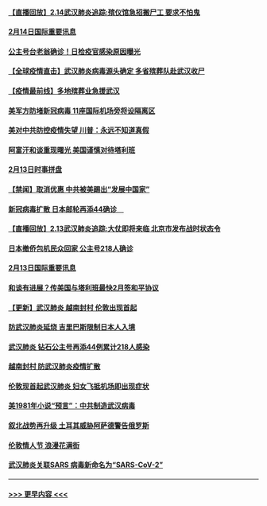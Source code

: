 #### [【直播回放】2.14武汉肺炎追踪:殡仪馆急招搬尸工 要求不怕鬼](../pages/prog202/a102777141.md?t=02142333) 
#### [2月14日国际重要讯息](../pages/prog202/a102777073.md?t=02142333) 
#### [公主号台老翁确诊！日检疫官感染原因曝光](../pages/prog202/a102777075.md?t=02142333) 
#### [【全球疫情直击】武汉肺炎病毒源头确定 多省殡葬队赴武汉收尸](../pages/prog202/a102777026.md?t=02142333) 
#### [【疫情最前线】多地殡葬业急援武汉](../pages/prog202/a102776986.md?t=02142333) 
#### [美军方防堵新冠病毒 11座国际机场旁将设隔离区](../pages/prog202/a102776870.md?t=02142333) 
#### [美对中共防控疫情失望 川普：永远不知道真假](../pages/prog202/a102776836.md?t=02142333) 
#### [阿富汗和谈重现曙光 美国谨慎对待塔利班](../pages/prog202/a102776748.md?t=02142333) 
#### [2月13日时事拼盘](../pages/prog202/a102776689.md?t=02142333) 
#### [【禁闻】取消优惠 中共被美踢出“发展中国家”](../pages/prog202/a102776670.md?t=02142333) 
#### [新冠病毒扩散 日本邮轮再添44确诊　](../pages/prog202/a102776518.md?t=02142333) 
#### [【直播回放】2.13武汉肺炎追踪:大仗即将来临 北京市发布战时状态令](../pages/prog202/a102776399.md?t=02142333) 
#### [日本撤侨包机民众回家 公主号218人确诊](../pages/prog202/a102776346.md?t=02142333) 
#### [2月13日国际重要讯息](../pages/prog202/a102776339.md?t=02142333) 
#### [和谈有进展？传美国与塔利班最快2月签和平协议](../pages/prog202/a102776291.md?t=02142333) 
#### [【更新】武汉肺炎 越南封村 伦敦出现首起](../pages/prog202/a102770740.md?t=02142333) 
#### [防武汉肺炎延烧 吉里巴斯限制日本人入境](../pages/prog202/a102776276.md?t=02142333) 
#### [武汉肺炎 钻石公主号再添44例累计218人感染](../pages/prog202/a102776089.md?t=02142333) 
#### [越南封村 防武汉肺炎疫情扩散](../pages/prog202/a102776214.md?t=02142333) 
#### [伦敦现首起武汉肺炎 妇女飞抵机场即出现症状](../pages/prog202/a102776031.md?t=02142333) 
#### [美1981年小说“预言”：中共制造武汉病毒](../pages/prog202/a102775980.md?t=02142333) 
#### [叙北战势再升级 土耳其威胁阿萨德警告俄罗斯](../pages/prog202/a102775904.md?t=02142333) 
#### [伦敦情人节 浪漫花满街](../pages/prog202/a102775786.md?t=02142333) 
#### [武汉肺炎关联SARS 病毒新命名为“SARS-CoV-2”](../pages/prog202/a102775719.md?t=02142333) 

----
#### [ >>> 更早内容 <<< ](../indexes/prog202-earlier.md)
